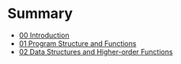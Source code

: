 # Summary

* [00 Introduction](README.md)
* [01 Program Structure and Functions](chapter1.md)
* [02 Data Structures and Higher-order Functions](chapter2.md)

